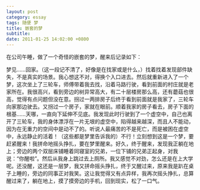 ```yaml
---
layout: post
category: essay
tags: 随便 梦
title: 嵌套的梦
subtitle: 
date: 2011-01-25 14:02:00 +0800
---
```


在公司午睡，做了一个奇怪的嵌套的梦，醒来后记录如下：

梦见……回家。（这一段记不清了，好像是在找家或是什么，）找着找着发现部件缺失，不是真实的场景。我心想这不对，得换个入口进去。然后就重新进入了一个梦，这次坐上了三轮车，师傅带着我去找，沿着马路行驶，看到前面的村庄就是老家所在。我很高兴，看到旁边的树异常高大，有二十层楼房那么高，还有蘑菇也很高，觉得有点问题但没在意。拐过一两排房子后终于看到前面就是我家了，三轮车向家那边驶去。又拐过一个房子，家就在眼前。顺着我家的房子看去，房子下面的根基……天哪，一直向下延伸不见底。我发现此时行驶到了一个虚空中，自己也离开了三轮车，我的身体漂浮在一片无垠的虚空中，陷得越来越深，而且人不能动，因为在无重力的空间中是动不了的。听说人最痛苦的不是死亡，而是被困在虚空中，永远静止的活着！（这些都是梦里告诉我的）不行！立刻想到这是一个梦，要赶紧醒来！我拼命地摇头挣扎，要在梦里醒来。好久，终于醒来，发现我正躺在地上；旁边的两个双层床铺睡着同寝室的兄弟，一位下铺的兄弟正起身，对我说：“你醒啦”。然后从我身上跳过去上厕所。我又感觉不对劲，怎么还是在上大学呢。还没醒，这还是一层梦，我又拼命摇头挣扎，终于又醒过来，原来我是趴在桌子上睡的，旁边的同事正对我笑。这让我觉得又有点异样，我再次摇头挣扎，总算醒过来了，躺在地上，摸了摸旁边的手机，回到现实，松了一口气。
